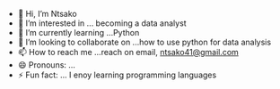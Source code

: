 - 👋 Hi, I’m Ntsako
- 👀 I’m interested in ... becoming a data analyst
- 🌱 I’m currently learning ...Python
- 💞️ I’m looking to collaborate on ...how to use python for data analysis
- 📫 How to reach me ...reach on email, ntsako41@gmail.com
- 😄 Pronouns: ...
- ⚡ Fun fact: ... I enoy learning programming languages

<!---
Ntsakoz/Ntsakoz is a ✨ special ✨ repository because its `README.md` (this file) appears on your GitHub profile.
You can click the Preview link to take a look at your changes.
--->
  
